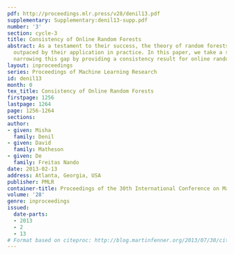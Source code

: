 ```yaml
---
pdf: http://proceedings.mlr.press/v28/denil13.pdf
supplementary: Supplementary:denil13-supp.pdf
number: '3'
section: cycle-3
title: Consistency of Online Random Forests
abstract: As a testament to their success, the theory of random forests has long been
  outpaced by their application in practice. In this paper, we take a step towards
  narrowing this gap by providing a consistency result for online random forests.
layout: inproceedings
series: Proceedings of Machine Learning Research
id: denil13
month: 0
tex_title: Consistency of Online Random Forests
firstpage: 1256
lastpage: 1264
page: 1256-1264
sections: 
author:
- given: Misha
  family: Denil
- given: David
  family: Matheson
- given: De
  family: Freitas Nando
date: 2013-02-13
address: Atlanta, Georgia, USA
publisher: PMLR
container-title: Proceedings of the 30th International Conference on Machine Learning
volume: '28'
genre: inproceedings
issued:
  date-parts:
  - 2013
  - 2
  - 13
# Format based on citeproc: http://blog.martinfenner.org/2013/07/30/citeproc-yaml-for-bibliographies/
---
```

